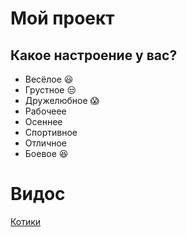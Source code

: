 # Мой проект

##  Какое настроение у вас? 
* Весёлое :smiley:
* Грустное :unamused:
* Дружелюбное :scream:
* Рабочеее
* Осеннее
* Спортивное
* Отличное
* Боевое :satisfied:

# Видос
[Котики](https://i03.fotocdn.net/s119/9c4a25d1afe85016/public_pin_l/2730300326.jpg)
